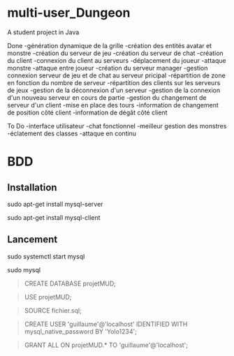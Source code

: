 # multi-user_Dungeon
A student project in Java

Done
    -génération dynamique de la grille
    -création des entités avatar et monstre
    -création du serveur de jeu
    -création du serveur de chat
    -création du client
    -connexion du client au serveurs
    -déplacement du joueur
    -attaque monstre
    -attaque entre joueur
    -création du serveur manager
    -gestion connexion serveur de jeu et de chat au serveur pricipal
    -répartition de zone en fonction du nombre de serveur
    -répartition des clients sur les serveurs de jeux
    -gestion de la déconnexion d'un serveur
    -gestion de la connexion d'un nouveau serveur en cours de partie
    -gestion du changement de serveur d'un client
    -mise en place des tours
    -information de changement de position côté client
    -information de dégât côté client

To Do
    -interface utilisateur
    -chat fonctionnel
    -meilleur gestion des monstres
    -éclatement des classes
    -attaque en continu
    
    
BDD
===

Installation
------------
sudo apt-get install mysql-server

sudo apt-get install mysql-client

Lancement
---------
sudo systemctl start mysql

sudo mysql

> CREATE DATABASE projetMUD;

> USE projetMUD;

> SOURCE fichier.sql;

> CREATE USER 'guillaume'@'localhost' IDENTIFIED WITH mysql_native_password BY 'Yolo1234';

> GRANT ALL ON projetMUD.* TO 'guillaume'@'localhost';
